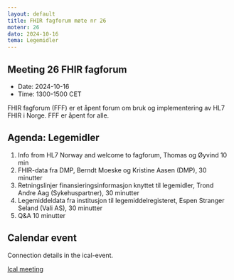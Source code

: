 ```yaml
---
layout: default
title: FHIR fagforum møte nr 26
motenr: 26
dato: 2024-10-16
tema: Legemidler
---
```


## Meeting 26 FHIR fagforum

* Date: 2024-10-16  
* Time: 1300-1500 CET

FHIR fagforum (FFF) er et åpent forum om bruk og implementering av HL7 FHIR i Norge. FFF er åpent for alle.

## Agenda: Legemidler

1. Info from HL7 Norway and welcome to fagforum, Thomas og Øyvind 10 min
2. FHIR-data fra DMP, Berndt Moeske og Kristine Aasen (DMP), 30 minutter
3. Retningslinjer finansieringsinformasjon knyttet til legemidler, Trond Andre Aag (Sykehuspartner), 30 minutter
4. Legemiddeldata fra institusjon til legemiddelregisteret, Espen Stranger Seland (Vali AS), 30 minutter
5. Q&A 10 minutter

## Calendar event

Connection details in the ical-event.

[Ical meeting](ical/FHIR%20fagforum%20%2326.ics)
